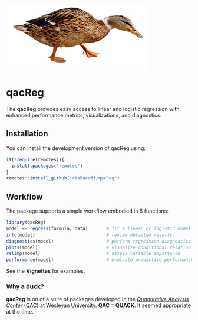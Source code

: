 ![](duck.png)

# qacReg


The **qacReg** provides easy access to linear and logistic regression with enhanced performance metrics, visualizations, and diagnostics. 

## Installation

You can install the development version of qacReg using:

``` r
if(!require(remotes)){
  install.packages("remotes")
}
remotes::install_github("rkabacoff/qacReg")
```

## Workflow

The package supports a simple workflow embodied in 6 functions:

 ```r
 library(qacReg)
 model <- regress(formula, data)       # fit a linear or logistic model
 info(model)                           # review detailed results
 diagnostics(model)                    # perform regression diagnostics
 plots(model)                          # visualize conditional relationships
 relimp(model)                         # assess variable importance
 performance(model)                    # evaluate predictive performance
 ```
 See the **Vignettes** for examples.
 
### Why a duck?
 
**qacReg** is on of a suite of packages developed in the [*Quantitative
Analysis Center*](https://www.wesleyan.edu/qac) (QAC) at Wesleyan University. **QAC = QUACK**. It seemed appropriate at the time.
